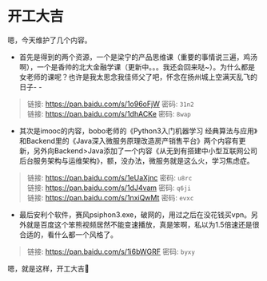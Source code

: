 # 开工大吉
嗯，今天维护了几个内容。

* 首先是得到的两个资源，一个是梁宁的产品思维课（重要的事情说三遍，鸡汤啊），一个是香帅的北大金融学课（更新中。。。我还会回来哒~）。为什么都是女老师的课呢？也许是我太思念我佳师父了吧，怀念在扬州城上空满天乱飞的日子- -
>链接: https://pan.baidu.com/s/1o96oFjW 密码: `31n2`</br>
链接: https://pan.baidu.com/s/1dhACKe 密码: `8wap`

* 其次是imooc的内容，bobo老师的《Python3入门机器学习 经典算法与应用》和Backend里的《Java深入微服务原理改造房产销售平台》两个内容有更新，另外向Backend>Java添加了一个内容《从无到有搭建中小型互联网公司后台服务架构与运维架构》，额，没办法，微服务就是这么火，学习焦虑症。

>链接: https://pan.baidu.com/s/1eUaXjnc 密码: `u8rc`</br>
链接: https://pan.baidu.com/s/1dJ4vam 密码: `q6ji`</br>
链接: https://pan.baidu.com/s/1nxiQwMt 密码: `evxc`

* 最后安利个软件，赛风psiphon3.exe，破网的，用过之后在没花钱买vpn。另外就是百度这个笨熊视频居然不能变速播放，真是笨啊，私以为1.5倍速还是很合适的，看什么都一个风格了。
>链接: https://pan.baidu.com/s/1i6bWGRF 密码: `byxy`

嗯，就是这样，开工大吉:dog:
